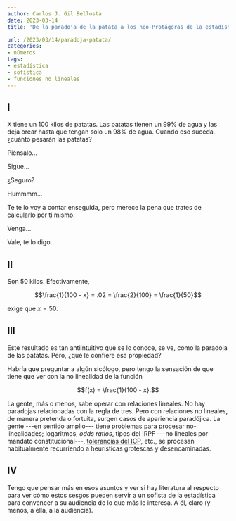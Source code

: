 ```yaml
---
author: Carlos J. Gil Bellosta
date: 2023-03-14
title: 'De la paradoja de la patata a los neo-Protágoras de la estadística'

url: /2023/03/14/paradoja-patata/
categories:
- números
tags:
- estadística
- sofística
- funciones no lineales
---
```


## I

X tiene un 100 kilos de patatas. Las patatas tienen un 99% de agua y las deja orear hasta que tengan solo un 98% de agua. Cuando eso suceda, ¿cuánto pesarán las patatas?

Piénsalo...

Sigue...

¿Seguro?

Hummmm...

Te te lo voy a contar enseguida, pero merece la pena que trates de calcularlo por ti mismo.

Venga...

Vale, te lo digo.

## II

Son 50 kilos. Efectivamente,

$$\frac{1}{100 - x} = .02 = \frac{2}{100} = \frac{1}{50}$$

exige que $x = 50$.

## III

Este resultado es tan antiintuitivo que se lo conoce, se ve, como la paradoja de las patatas. Pero, ¿qué le confiere esa propiedad?

Habría que preguntar a algún sicólogo, pero tengo la sensación de que tiene que ver con la no linealidad de la función

$$f(x) = \frac{1}{100 - x}.$$

La gente, más o menos, sabe operar con relaciones lineales. No hay paradojas relacionadas con la regla de tres. Pero con relaciones no lineales, de manera pretenda o fortuita, surgen casos de apariencia paradójica. La gente ---en sentido amplio--- tiene problemas para procesar no-linealidades; logaritmos, _odds ratios_, tipos del IRPF ---no lineales por mandato constitucional---,
[tolerancias del ICP](/2023/03/07/consumo-electrico-tiempo-real/),
etc., se procesan habitualmente recurriendo a heurísticas grotescas y desencaminadas.

## IV

Tengo que pensar más en esos asuntos y ver si hay literatura al respecto para ver cómo estos sesgos pueden servir a un sofista de la estadística para convencer a su audiencia de lo que más le interesa. A él, claro (y menos, a ella, a la audiencia).